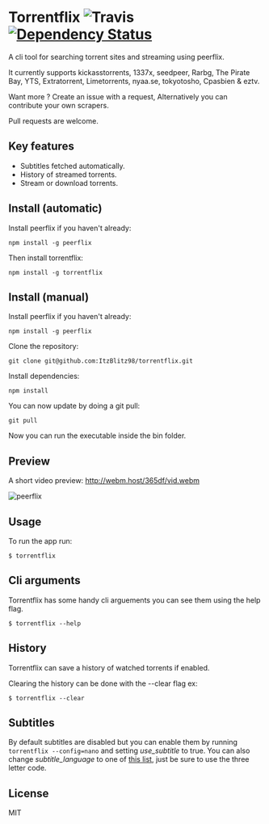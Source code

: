 # Torrentflix ![Travis](https://api.travis-ci.org/ItzBlitz98/torrentflix.svg?branch=master) [![Dependency Status](https://www.versioneye.com/nodejs/torrentflix/8.6.2/badge?style=flat)](https://www.versioneye.com/nodejs/torrentflix/8.6.2)

A cli tool for searching torrent sites and streaming using peerflix.

It currently supports kickasstorrents, 1337x, seedpeer, Rarbg, The Pirate Bay, YTS, Extratorrent, Limetorrents, nyaa.se, tokyotosho, Cpasbien & eztv.

Want more ? Create an issue with a request, Alternatively you can contribute your own scrapers.

Pull requests are welcome.

## Key features

*  Subtitles fetched automatically.
*  History of streamed torrents.
*  Stream or download torrents.

## Install (automatic)
Install peerflix if you haven't already:

```
npm install -g peerflix
```

Then install torrentflix:

```
npm install -g torrentflix
```

## Install (manual)
Install peerflix if you haven't already:

```
npm install -g peerflix
```

Clone the repository:

```
git clone git@github.com:ItzBlitz98/torrentflix.git
```

Install dependencies:

```
npm install
```

You can now update by doing a git pull:

```
git pull
```

Now you can run the executable inside the bin folder.

## Preview
A short video preview: http://webm.host/365df/vid.webm

![peerflix](https://i.imgur.com/rre0MtK.png)

## Usage
To run the app run:
```
$ torrentflix
```

## Cli arguments

Torrentflix has some handy cli arguements you can see them using the help flag.
```
$ torrentflix --help
```

## History
Torrentflix can save a history of watched torrents if enabled.

Clearing the history can be done with the --clear flag ex:
```
$ torrentflix --clear
```

## Subtitles
By default subtitles are disabled but you can enable them by running `torrentflix --config=nano` and setting *use_subtitle* to true. You can also change *subtitle_language* to one of [this list](https://github.com/divhide/node-subtitler/blob/master/langs.dump.txt), just be sure to use the three letter code.


## License

MIT
